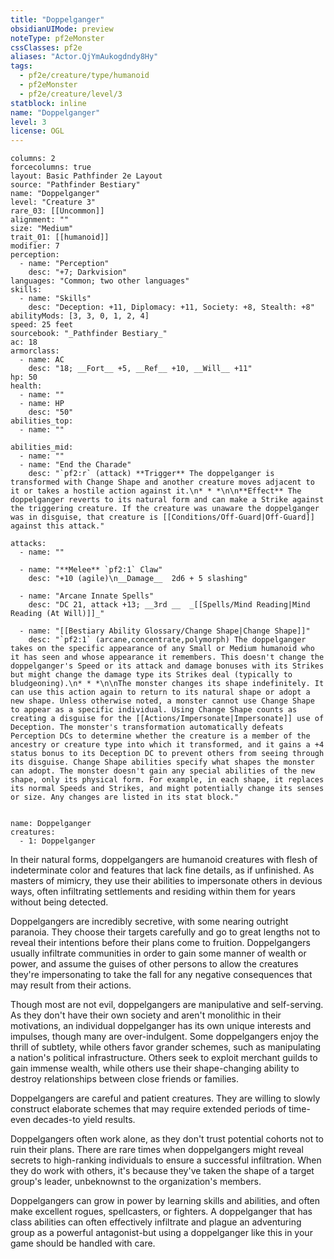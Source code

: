 ```yaml
---
title: "Doppelganger"
obsidianUIMode: preview
noteType: pf2eMonster
cssClasses: pf2e
aliases: "Actor.QjYmAukogdndy8Hy" 
tags:
  - pf2e/creature/type/humanoid
  - pf2eMonster
  - pf2e/creature/level/3
statblock: inline
name: "Doppelganger"
level: 3
license: OGL
---
```


```statblock
columns: 2
forcecolumns: true
layout: Basic Pathfinder 2e Layout
source: "Pathfinder Bestiary"
name: "Doppelganger"
level: "Creature 3"
rare_03: [[Uncommon]]
alignment: ""
size: "Medium"
trait_01: [[humanoid]]
modifier: 7
perception:
  - name: "Perception"
    desc: "+7; Darkvision"
languages: "Common; two other languages"
skills:
  - name: "Skills"
    desc: "Deception: +11, Diplomacy: +11, Society: +8, Stealth: +8"
abilityMods: [3, 3, 0, 1, 2, 4]
speed: 25 feet
sourcebook: "_Pathfinder Bestiary_"
ac: 18
armorclass:
  - name: AC
    desc: "18; __Fort__ +5, __Ref__ +10, __Will__ +11"
hp: 50
health:
  - name: ""
  - name: HP
    desc: "50"
abilities_top:
  - name: ""

abilities_mid:
  - name: ""
  - name: "End the Charade"
    desc: "`pf2:r` (attack) **Trigger** The doppelganger is transformed with Change Shape and another creature moves adjacent to it or takes a hostile action against it.\n* * *\n\n**Effect** The doppelganger reverts to its natural form and can make a Strike against the triggering creature. If the creature was unaware the doppelganger was in disguise, that creature is [[Conditions/Off-Guard|Off-Guard]] against this attack."

attacks:
  - name: ""

  - name: "**Melee** `pf2:1` Claw"
    desc: "+10 (agile)\n__Damage__  2d6 + 5 slashing"

  - name: "Arcane Innate Spells"
    desc: "DC 21, attack +13; __3rd __  _[[Spells/Mind Reading|Mind Reading (At Will)]]_"

  - name: "[[Bestiary Ability Glossary/Change Shape|Change Shape]]"
    desc: "`pf2:1` (arcane,concentrate,polymorph) The doppelganger takes on the specific appearance of any Small or Medium humanoid who it has seen and whose appearance it remembers. This doesn't change the doppelganger's Speed or its attack and damage bonuses with its Strikes but might change the damage type its Strikes deal (typically to bludgeoning).\n* * *\n\nThe monster changes its shape indefinitely. It can use this action again to return to its natural shape or adopt a new shape. Unless otherwise noted, a monster cannot use Change Shape to appear as a specific individual. Using Change Shape counts as creating a disguise for the [[Actions/Impersonate|Impersonate]] use of Deception. The monster's transformation automatically defeats Perception DCs to determine whether the creature is a member of the ancestry or creature type into which it transformed, and it gains a +4 status bonus to its Deception DC to prevent others from seeing through its disguise. Change Shape abilities specify what shapes the monster can adopt. The monster doesn't gain any special abilities of the new shape, only its physical form. For example, in each shape, it replaces its normal Speeds and Strikes, and might potentially change its senses or size. Any changes are listed in its stat block."
 
```

```encounter-table
name: Doppelganger
creatures:
  - 1: Doppelganger
```



In their natural forms, doppelgangers are humanoid creatures with flesh of indeterminate color and features that lack fine details, as if unfinished. As masters of mimicry, they use their abilities to impersonate others in devious ways, often infiltrating settlements and residing within them for years without being detected.

Doppelgangers are incredibly secretive, with some nearing outright paranoia. They choose their targets carefully and go to great lengths not to reveal their intentions before their plans come to fruition. Doppelgangers usually infiltrate communities in order to gain some manner of wealth or power, and assume the guises of other persons to allow the creatures they're impersonating to take the fall for any negative consequences that may result from their actions.

Though most are not evil, doppelgangers are manipulative and self-serving. As they don't have their own society and aren't monolithic in their motivations, an individual doppelganger has its own unique interests and impulses, though many are over-indulgent. Some doppelgangers enjoy the thrill of subtlety, while others favor grander schemes, such as manipulating a nation's political infrastructure. Others seek to exploit merchant guilds to gain immense wealth, while others use their shape-changing ability to destroy relationships between close friends or families.

Doppelgangers are careful and patient creatures. They are willing to slowly construct elaborate schemes that may require extended periods of time-even decades-to yield results.

Doppelgangers often work alone, as they don't trust potential cohorts not to ruin their plans. There are rare times when doppelgangers might reveal secrets to high-ranking individuals to ensure a successful infiltration. When they do work with others, it's because they've taken the shape of a target group's leader, unbeknownst to the organization's members.

Doppelgangers can grow in power by learning skills and abilities, and often make excellent rogues, spellcasters, or fighters. A doppelganger that has class abilities can often effectively infiltrate and plague an adventuring group as a powerful antagonist-but using a doppelganger like this in your game should be handled with care.
